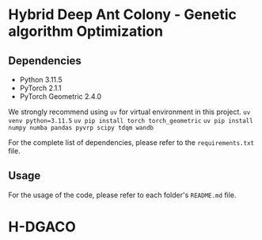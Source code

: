 # Hybrid Deep Ant Colony - Genetic algorithm Optimization

## Dependencies
- Python 3.11.5
- PyTorch 2.1.1
- PyTorch Geometric 2.4.0

We strongly recommend using `uv` for virtual environment in this project.
`uv venv python=3.11.5`
`uv pip install torch torch_geometric`
`uv pip install numpy numba pandas pyvrp scipy tdqm wandb`

For the complete list of dependencies, please refer to the `requirements.txt` file.

## Usage
For the usage of the code, please refer to each folder's `README.md` file.

# H-DGACO

